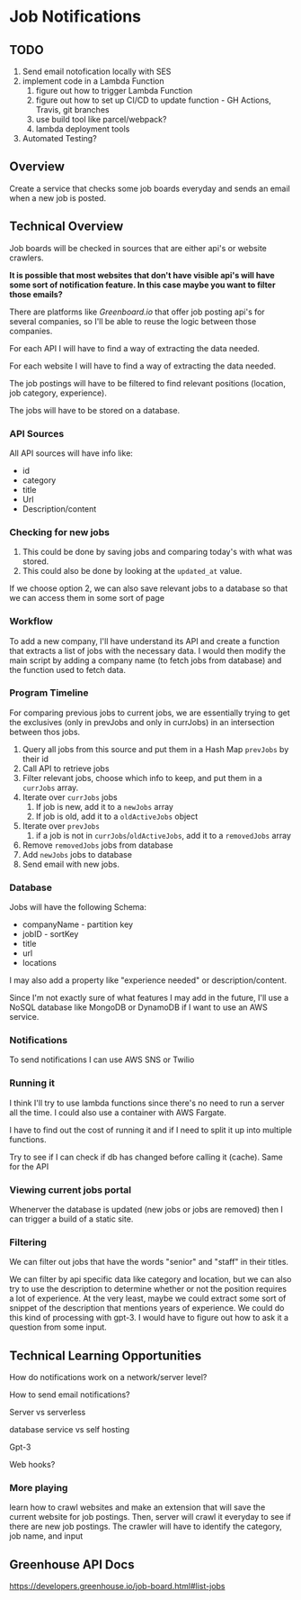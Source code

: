 # Job Notifications

## TODO

1. Send email notofication locally with SES
2. implement code in a Lambda Function
   1. figure out how to trigger Lambda Function
   2. figure out how to set up CI/CD to update function - GH Actions, Travis, git branches
   3. use build tool like parcel/webpack?
   4. lambda deployment tools
3. Automated Testing?

## Overview

Create a service that checks some job boards everyday and sends an email when a new job is posted.

## Technical Overview

Job boards will be checked in sources that are either api's or website crawlers.

**It is possible that most websites that don't have visible api's will have some sort of notification feature. In this case maybe you want to filter those emails?**

There are platforms like *Greenboard.io* that offer job posting api's for several companies, so I'll be able to reuse the logic between those companies. 

For each API I will have to find a way of extracting the data needed.

For each website I will have to find a way of extracting the data needed.

The job postings will have to be filtered to find relevant positions (location, job category, experience).

The jobs will have to be stored on a database.

### API Sources

All API sources will have info like:

* id
* category
* title
* Url
* Description/content

### Checking for new jobs

1. This could be done by saving jobs and comparing today's with what was stored.
2. This could also be done by looking at the `updated_at` value.

If we choose option 2, we can also save relevant jobs to a database so that we can access them in some sort of page

### Workflow

To add a new company, I'll have understand its API and create a function that extracts a list of jobs with the necessary data. I would then modify the main script by adding a company name (to fetch jobs from database) and the function used to fetch data.

### Program Timeline

For comparing previous jobs to current jobs, we are essentially trying to get the exclusives (only in prevJobs and only in currJobs) in an intersection between thos jobs.

1. Query all jobs from this source and put them in a Hash Map `prevJobs` by their id
2. Call API to retrieve jobs
3. Filter relevant jobs, choose which info to keep, and put them in a `currJobs` array.
4. Iterate over `currJobs` jobs
   1. If job is new, add it to a `newJobs` array
   2. If job is old, add it to a `oldActiveJobs` object
5. Iterate over `prevJobs`
   1. if a job is not in `currJobs`/`oldActiveJobs`, add it to a `removedJobs` array
6. Remove `removedJobs` jobs from database
7. Add `newJobs` jobs to database
8. Send email with new jobs.



### Database

Jobs will have the following Schema:

* companyName - partition key
* jobID - sortKey
* title
* url
* locations



I may also add a property like "experience needed" or description/content.

Since I'm not exactly sure of what features I may add in the future, I'll use a NoSQL database like MongoDB or DynamoDB if I want to use an AWS service.

### Notifications

To send notifications I can use AWS SNS or Twilio

### Running it

I think I'll try to use lambda functions since there's no need to run a server all the time. I could also use a container with AWS Fargate.

I have to find out the cost of running it and if I need to split it up into multiple functions.

Try to see if I can check if db has changed before calling it (cache). Same for the API

### Viewing current jobs portal

Whenerver the database is updated (new jobs or jobs are removed) then I can trigger a build of a static site.

### Filtering

We can filter out jobs that have the words "senior" and "staff" in their titles.

We can filter by api specific data like category and location, but we can also try to use the description to determine whether or not the position requires a lot of experience. At the very least, maybe we could extract some sort of snippet of the description that mentions years of experience. We could do this kind of processing with gpt-3. I would have to figure out how to ask it a question from some input.



## Technical Learning Opportunities

How do notifications work on a network/server level?

How to send email notifications?

Server vs serverless

database service vs self hosting

Gpt-3

Web hooks?

### More playing

learn how to crawl websites and make an extension that will save the current website for job postings. Then, server will crawl it everyday to see if there are new job postings. The crawler will have to identify the category, job name, and input

## Greenhouse API Docs

https://developers.greenhouse.io/job-board.html#list-jobs